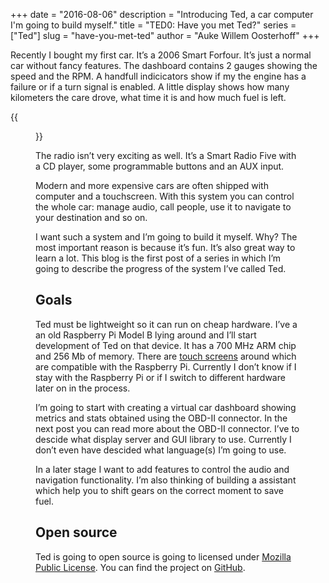 +++
date = "2016-08-06"
description = "Introducing Ted, a car computer I'm going to build myself."
title = "TED0: Have you met Ted?"
series = ["Ted"]
slug = "have-you-met-ted"
author = "Auke Willem Oosterhoff"
+++

Recently I bought my first car. It’s a 2006 Smart Forfour. It’s just a normal
car without fancy features. The dashboard contains 2 gauges showing the speed
and the RPM. A handfull indicicators show if my the engine has a failure or if
a turn signal is enabled. A little display shows how many kilometers the care
drove, what time it is and how much fuel is left.

{{<figure src="/img/dashboard.jpg" title="Dashboard of a 2006 Smart Forfour." >}}

The radio isn’t very exciting as well. It’s a Smart Radio Five with a CD
player, some programmable buttons and an AUX input.

Modern and more expensive cars are often shipped with computer and a
touchscreen. With this system you can control the whole car: manage audio, call
people, use it to navigate to your destination and so on.

I want such a system and I’m going to build it myself. Why? The most important
reason is because it’s fun. It’s also great way to learn a lot. This blog is
the first post of a series in which I’m going to describe the progress of the
system I’ve called Ted.

## Goals
Ted must be lightweight so it can run on cheap hardware. I’ve a an old
Raspberry Pi Model B lying around and I’ll start development of Ted on that
device. It has a 700 MHz ARM chip and 256 Mb of memory. There are [touch
screens][touch screen] around which are compatible with the Raspberry Pi.
Currently I don’t know if I stay with the Raspberry Pi or if I switch to
different hardware later on in the process.

I’m going to start with creating a virtual car dashboard showing metrics and
stats obtained using the OBD-II connector. In the next post you can read more
about the OBD-II connector. I’ve to descide what display server and GUI library
to use. Currently I don’t even have descided what language(s) I’m going to use.

In a later stage I want to add features to control the audio and navigation
functionality. I’m also thinking of building a assistant which help you to
shift gears on the correct moment to save fuel.

## Open source
Ted is going to open source is going to licensed under [Mozilla Public
License][mpl].  You can find the project on [GitHub][github].

[touch screen]: https://www.raspberrypi.org/blog/the-eagerly-awaited-raspberry-pi-display/
[mpl]: https://github.com/OrangeTux/Ted/blob/master/LICENSE
[github]: https://github.com/OrangeTux/Ted
